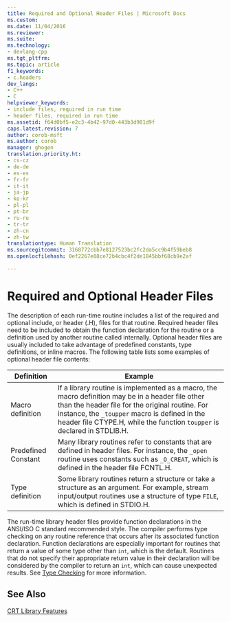 ```yaml
---
title: Required and Optional Header Files | Microsoft Docs
ms.custom: 
ms.date: 11/04/2016
ms.reviewer: 
ms.suite: 
ms.technology:
- devlang-cpp
ms.tgt_pltfrm: 
ms.topic: article
f1_keywords:
- c.headers
dev_langs:
- C++
- C
helpviewer_keywords:
- include files, required in run time
- header files, required in run time
ms.assetid: f64d0bf5-e2c3-4b42-97d0-443b3d901d9f
caps.latest.revision: 7
author: corob-msft
ms.author: corob
manager: ghogen
translation.priority.ht:
- cs-cz
- de-de
- es-es
- fr-fr
- it-it
- ja-jp
- ko-kr
- pl-pl
- pt-br
- ru-ru
- tr-tr
- zh-cn
- zh-tw
translationtype: Human Translation
ms.sourcegitcommit: 3168772cbb7e8127523bc2fc2da5cc9b4f59beb8
ms.openlocfilehash: 0ef2267e08ce72b4cbc4f2de1845bbf68cb9e2af

---
```

# Required and Optional Header Files
The description of each run-time routine includes a list of the required and optional include, or header (.H), files for that routine. Required header files need to be included to obtain the function declaration for the routine or a definition used by another routine called internally. Optional header files are usually included to take advantage of predefined constants, type definitions, or inline macros. The following table lists some examples of optional header file contents:  
  
|Definition|Example|  
|----------------|-------------|  
|Macro definition|If a library routine is implemented as a macro, the macro definition may be in a header file other than the header file for the original routine. For instance, the `_toupper` macro is defined in the header file CTYPE.H, while the function `toupper` is declared in STDLIB.H.|  
|Predefined Constant|Many library routines refer to constants that are defined in header files. For instance, the `_open` routine uses constants such as `_O_CREAT`, which is defined in the header file FCNTL.H.|  
|Type definition|Some library routines return a structure or take a structure as an argument. For example, stream input/output routines use a structure of type `FILE`, which is defined in STDIO.H.|  
  
 The run-time library header files provide function declarations in the ANSI/ISO C standard recommended style. The compiler performs type checking on any routine reference that occurs after its associated function declaration. Function declarations are especially important for routines that return a value of some type other than `int`, which is the default. Routines that do not specify their appropriate return value in their declaration will be considered by the compiler to return an `int`, which can cause unexpected results. See [Type Checking](../c-runtime-library/type-checking-crt.md) for more information.  
  
## See Also  
 [CRT Library Features](../c-runtime-library/crt-library-features.md)


<!--HONumber=Jan17_HO2-->


